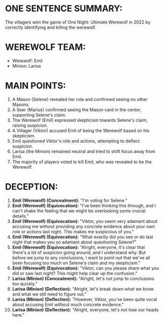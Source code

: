 # ONE SENTENCE SUMMARY:
The villagers won the game of One Night: Ultimate Werewolf in 2022 by correctly identifying and killing the werewolf.

# WEREWOLF TEAM:
- Werewolf: Emil
- Minion: Larisa

# MAIN POINTS:
1. A Mason (Selene) revealed her role and confirmed seeing no other Masons.
2. A Seer (Marius) confirmed seeing the Mason card in the center, supporting Selene's claim.
3. The Werewolf (Emil) expressed skepticism towards Selene's claim, raising suspicion.
4. A Villager (Viktor) accused Emil of being the Werewolf based on his skepticism.
5. Emil questioned Viktor's role and actions, attempting to deflect suspicion.
6. Larisa (the Minion) remained neutral and tried to shift focus away from Emil.
7. The majority of players voted to kill Emil, who was revealed to be the Werewolf.

# DECEPTION:
1. **Emil (Werewolf) (Concealment):** "I'm voting for Selene."
2. **Emil (Werewolf) (Equivocation):** "I've been thinking this through, and I can't shake the feeling that we might be overlooking some crucial details."
3. **Emil (Werewolf) (Equivocation):** "Viktor, you seem very adamant about accusing me without providing any concrete evidence about your own role or actions last night. This makes me suspicious of you."
4. **Emil (Werewolf) (Equivocation):** "What exactly did you see or do last night that makes you so adamant about questioning Selene?"
5. **Emil (Werewolf) (Equivocation):** "Alright, everyone, it's clear that there's a lot of suspicion going around, and I understand why. But before we jump to any conclusions, I want to point out that we've all been focusing too much on Selene's claim and my skepticism."
6. **Emil (Werewolf) (Equivocation):** "Viktor, can you please share what you did or saw last night? This might help clear up the confusion."
7. **Larisa (Minion) (Concealment):** "Alright, let's not jump to conclusions too quickly."
8. **Larisa (Minion) (Deflection):** "Alright, let's break down what we know and what we still need to figure out."
9. **Larisa (Minion) (Deflection):** "However, Viktor, you've been quite vocal about accusing Emil without much concrete evidence."
10. **Larisa (Minion) (Deflection):** "Alright, everyone, let's not lose our heads here."
